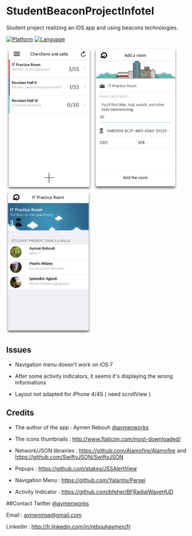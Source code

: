 StudentBeaconProjectInfotel
========

Student project realizing an iOS app and using beacons technologies.

[![Platform](https://img.shields.io/badge/iOS-7.0%2B-lightgrey.svg?style=flat)](https://developer.apple.com/iphone/index.action)
[![Language](https://img.shields.io/badge/language-swift-orange.svg?style=flat)](https://developer.apple.com/swift)

<img src="./Screenshots/roomsList.png" title="Room list view" height="380px" alt="Room list view">
<img src="./Screenshots/addRoom.png" title="Add room view" height="380px" alt="Add room view">
<img src="./Screenshots/roomDetail.png" title="Authentication view" height="380px" alt="Authentication view">

## Issues

- Navigation menu doesn't work on iOS 7

- After some activity indicators, it seems it's displaying the wrong informations

- Layout not adapted for iPhone 4/4S ( need scrollView )


## Credits

- The author of the app : Aymen Rebouh [@aymenworks](http://twitter.com/aymenworks)

- The icons thumbnails : <http://www.flaticon.com/most-downloaded/>

- Network/JSON librairies : <https://github.com/Alamofire/Alamofire> and <https://github.com/SwiftyJSON/SwiftyJSON>

- Popups : <https://github.com/stakes/JSSAlertView>

- Navigation Menu : <https://github.com/Yalantis/Persei>

- Activity Indicator : <https://github.com/bfeher/BFRadialWaveHUD>
    
##Contact
Twitter [@aymenworks](http://twitter.com/aymenworks)

Email : <aymenmse@gmail.com>

Linkedin : <http://fr.linkedin.com/in/rebouhaymen/fr>

